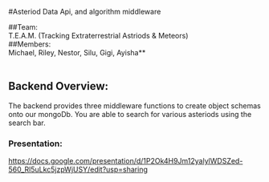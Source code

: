 #Asteriod Data Api, and algorithm middleware 

##Team: <br>
T.E.A.M. (Tracking Extraterrestrial Astriods & Meteors) <br>
##Members: <br>
Michael, Riley, Nestor, Silu, Gigi, Ayisha** <br>
<br>
## Backend Overview: 

The backend provides three middleware functions to create object schemas onto our mongoDb.
You are able to search for various asteriods using the search bar. 

### Presentation: 

https://docs.google.com/presentation/d/1P2Ok4H9Jm12yalylWDSZed-560_Rl5uLkc5jzpWjUSY/edit?usp=sharing
